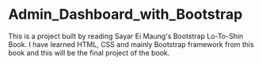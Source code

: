 # Admin_Dashboard_with_Bootstrap

This is a project built by reading Sayar Ei Maung's Bootstrap Lo-To-Shin Book. I have learned HTML, CSS and mainly Bootstrap framework from this book and this will be the final project of the book.

